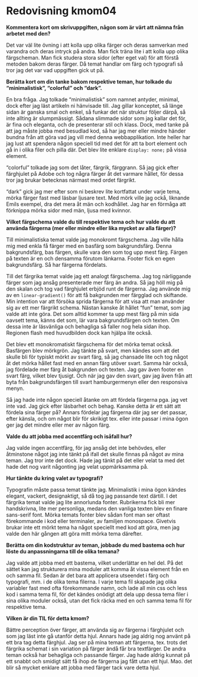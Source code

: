 ---
---
Redovisning kmom04
=========================

**Kommentera kort om skrivuppgiften, någon som är värt att nämna från arbetet med den?**

Det var väl lite övning i att kolla upp olika färger och deras samverkan med varandra och deras intryck på andra. Man fick träna lite i att kolla upp olika färgscheman. Man fick studera stora sidor (efter eget val) för att förstå metoden bakom deras färger. Då temat handlar om färg och typografi så tror jag det var vad uppgiften gick ut på.

**Berätta kort om din tanke bakom respektive teman, hur tolkade du “minimalistisk”, “colorful” och “dark”.**

En bra fråga. Jag tolkade &ldquo;minimalistisk&rdquo; som namnet antyder, minimal, dock efter jag läst artikeln ni hänvisade till. Jag gillar konceptet, så länge sidan är ganska smal och enkel, så funkar det när struktur följer därpå, så inte allting är slumpmässigt. Sådana slimmade sidor som jag kallar det för, är fina och eleganta, och de presenterar stil och klass. Dock, med tanke på att jag måste jobba med besudlad kod, så har jag mer eller mindre händer bundna från att göra vad jag vill med denna webbapplikation. Inte heller har jag lust att spendera någon speciell tid med det för att ta bort element och gå in i olika filer och pilla där. Det blev lite enklare `display: none;` på vissa element.

&ldquo;colorful&rdquo; tolkade jag som det låter, färgrik, färggrann. Så jag gick efter färghjulet på Adobe och tog några färger åt det varmare hållet, för dessa tror jag brukar betecknas närmast med ordet färgrikt.

&ldquo;dark&rdquo; gick jag mer efter som ni beskrev lite kortfattat under varje tema, mörka färger fast med läsbar ljusare text. Med mörk ville jag ockå, liknande Emils exempel, dra det mera åt män och kodhållet. Jag har en förmåga att förknippa mörka sidor med män, ljusa med kvinnor.

**Vilket färgschema valde du till respektive tema och hur valde du att använda färgerna (mer eller mindre eller lika mycket av alla färger)?**

Till minimalistiska temat valde jag monokromt färgschema. Jag ville hålla mig med enkla få färger med en basfärg som bakgrundsfärg. Denna bakgrundsfärg, bas färgen, skulle vara den som tog upp mest färg. Färgen på texten är en och densamma förutom länkarna. Footer fick en egen bakgrundsfärg. Så har färgerna fördelats.

Till det färgrika temat valde jag ett analogt färgschema. Jag tog närliggande färger som jag ansåg presenterade mer färg än andra. Så jag höll mig på den skalan och tog vad färghjulet erbjöd runt de färgerna. Jag använde mig av en `linear-gradient()` för att få bakgrunden mer färgglad och skiftande. Min intention var att försöka sprida färgerna för att visa att man använder sig av ett mer färgrikt schema. Nästan kanske åt hållet &ldquo;fun&rdquo; temat, som jag valde att inte göra. Det som alltid kommer ta upp mest färg på min sida oavsett tema, känns det som, lär vara bakgrundsfärgen och texten. Om dessa inte är läsvänliga och behagliga så faller nog hela sidan ihop. Regionen flash med huvudbilden dock kan hjälpa lite också.

Det blev ett monokromatiskt färgschema för det mörka temat också. Basfärgen blev mörkgrön. Jag tänkte på svart, men kändes som att det skulle bli för typiskt mörkt av svart färg, så jag chansade lite och tog något åt det mörka hållet fast med en annan färg utöver svart. Samma här också, jag fördelade mer färg åt bakgrunden och texten. Jag gav även footer en svart färg, vilket blev tjusigt. Och när jag gav den svart, gav jag även från att byta från bakgrundsfärgen till svart hamburgermenyn eller den responsiva menyn.

Så jag hade inte någon speciell åtanke om att fördela färgerna pga. jag vet inte vad. Jag gick efter läsbarhet och behag. Kanske detta är ett sätt att fördela sina färger på? Annars fördelar jag färgerna där jag ser det passar, efter känsla, och om något blir för skrikigt tex. eller inte passar i mina ögon ger jag det mindre eller mer av någon färg.

**Valde du att jobba med accentfärg och isåfall hur?**

Jag valde ingen accentfärg, för jag ansåg det inte behövdes, eller åtminstone något jag inte tänkt på ifall det skulle finnas på något av mina teman. Jag tror inte det dock. Hade jag tänkt på det eller velat ta med det hade det nog varit någonting jag velat uppmärksamma på.

**Hur tänkte du kring valet av typografi?**

Typografin måste passa temat tänkte jag. Minimalistik i mina ögon kändes elegant, vackert, designaktigt, så då tog jag passande text därtill. I det färgrika temat valde jag lite annorlunda fonter. Rubrikerna fick bli mer handskrivna, lite mer personliga, medans den vanliga texten blev en finare sans-serif font. Mörka temats fonter blev sådan font man ser oftast förekommande i kod eller terminaler, av familjen monospace. Givetvis brukar inte ett mörkt tema ha något speciellt med kod att göra, men jag valde den här gången att göra mitt mörka tema därefter.

**Berätta om din kodstruktur av teman, jobbade du med bastema och hur löste du anpassningarna till de olika temana?**

Jag valde att jobba med ett bastema, vilket underlättar en hel del. På det sättet kan jag strukturera mina moduler att komma åt vissa element från en och samma fil. Sedan är det bara att applicera utseendet i färg och typografi, mm. i de olika tema filerna. I varje tema fil skapade jag olika variabler fast med ofta förekommande namn, och lade all min css och less kod i samma tema fil, för det kändes onödigt att dela upp dessa tema filer i sina olika moduler också, utan det fick räcka med en och samma tema fil för respektive tema.

**Vilken är din TIL för detta kmom?**

Bättre perception över färger, att använda sig av färgerna i färghjulet och som jag läst inte gå utanför detta hjul. Annars hade jag aldrig nog använt på ett bra tag detta färghjul. Jag ser på mina teman att färgerna, tex. trots det färgrika schemat i sin variation på färger ändå får bra textfärger. De andra teman också har behagliga och passande färger. Jag hade aldrig kunnat på ett snabbt och smidigt sätt få ihop de färgerna jag fått utan ett hjul. Mao. det blir så mycket enklare att jobba med färger tack vare detta hjul.
